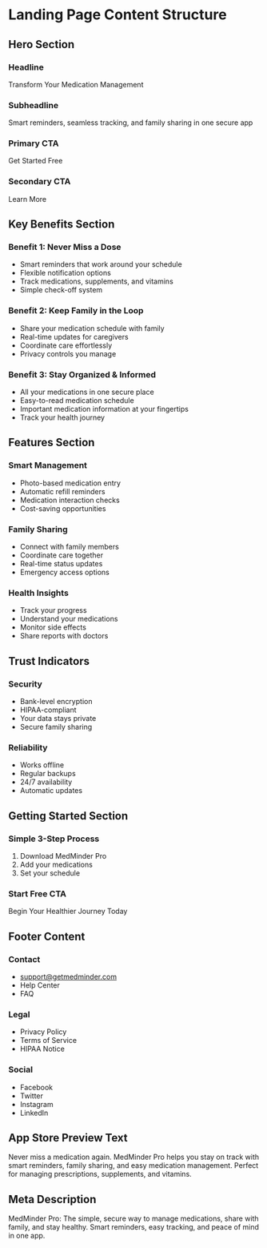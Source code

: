 # Landing Page Content Structure

## Hero Section
### Headline
Transform Your Medication Management

### Subheadline
Smart reminders, seamless tracking, and family sharing in one secure app

### Primary CTA
Get Started Free

### Secondary CTA
Learn More

## Key Benefits Section

### Benefit 1: Never Miss a Dose
* Smart reminders that work around your schedule
* Flexible notification options
* Track medications, supplements, and vitamins
* Simple check-off system

### Benefit 2: Keep Family in the Loop
* Share your medication schedule with family
* Real-time updates for caregivers
* Coordinate care effortlessly
* Privacy controls you manage

### Benefit 3: Stay Organized & Informed
* All your medications in one secure place
* Easy-to-read medication schedule
* Important medication information at your fingertips
* Track your health journey

## Features Section

### Smart Management
* Photo-based medication entry
* Automatic refill reminders
* Medication interaction checks
* Cost-saving opportunities

### Family Sharing
* Connect with family members
* Coordinate care together
* Real-time status updates
* Emergency access options

### Health Insights
* Track your progress
* Understand your medications
* Monitor side effects
* Share reports with doctors

## Trust Indicators

### Security
* Bank-level encryption
* HIPAA-compliant
* Your data stays private
* Secure family sharing

### Reliability
* Works offline
* Regular backups
* 24/7 availability
* Automatic updates

## Getting Started Section

### Simple 3-Step Process
1. Download MedMinder Pro
2. Add your medications
3. Set your schedule

### Start Free CTA
Begin Your Healthier Journey Today

## Footer Content

### Contact
* support@getmedminder.com
* Help Center
* FAQ

### Legal
* Privacy Policy
* Terms of Service
* HIPAA Notice

### Social
* Facebook
* Twitter
* Instagram
* LinkedIn

## App Store Preview Text
Never miss a medication again. MedMinder Pro helps you stay on track with smart reminders, family sharing, and easy medication management. Perfect for managing prescriptions, supplements, and vitamins.

## Meta Description
MedMinder Pro: The simple, secure way to manage medications, share with family, and stay healthy. Smart reminders, easy tracking, and peace of mind in one app.
